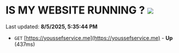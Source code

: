 # IS MY WEBSITE RUNNING ? [![](https://img.shields.io/static/v1?label=Sponsor&message=%E2%9D%A4&logo=GitHub&color=%23fe8e86)](https://github.com/sponsors/Youssef-Lehmam)

Last updated: **8/5/2025, 5:35:44 PM**

- `GET` [https://youssefservice.me](https://youssefservice.me) - **Up** (437ms)
